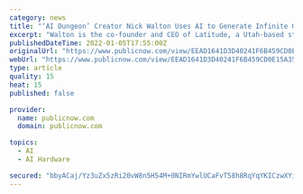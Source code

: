 ```yaml
---
category: news
title: "‘AI Dungeon’ Creator Nick Walton Uses AI to Generate Infinite Gaming Storylines"
excerpt: "Walton is the co-founder and CEO of Latitude, a Utah-based startup that uses AI to create unique gaming storylines. He spoke with NVIDIA AI Podcast host Noah Kravitz about how natural language processing methods can generate infinite open-ended adventure plots for interactive games like AI Dungeon,"
publishedDateTime: 2022-01-05T17:55:00Z
originalUrl: "https://www.publicnow.com/view/EEAD1641D3D40241F6B459CD0E15A352FB736884"
webUrl: "https://www.publicnow.com/view/EEAD1641D3D40241F6B459CD0E15A352FB736884"
type: article
quality: 15
heat: 15
published: false

provider:
  name: publicnow.com
  domain: publicnow.com

topics:
  - AI
  - AI Hardware

secured: "bbyACaj/Yz3uZx5zRi20vW8n5H54M+0NIRmYwlUCaFvT58h8RqYqYKICzwXYigz/Y1AYhCSgFahnSeFrT6KOiv5aBjKRy5Ibn/+8xIgsMpA0Bee/KfDtKfFd9B715oPk9La7LeAVH0/3hFycywtGyWqlJcDsb6dE4J2QBNslwEdqrqBuThasYcrntaSPdqfsZi3gi56vTug4lKHpon6be06lVe0HjXZBrnk4pLloyPp4+l1WnbIpCVdzrGmWskZkexrYb5Y0kUHYt4FPu+ecpnEHcVw25hOid3ufbI9rnIB9X8ua5+oPWTc8ICJQjTVF2bjeFILnNxuTum7/6xwSjPZ9pvluIzS/YFK0WgFkaf8=;7awotnzQ0bXoMH4FwV68aw=="
---
```


